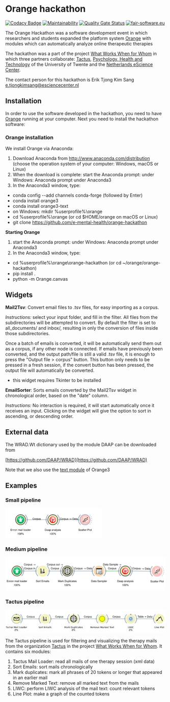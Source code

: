 # Orange hackathon

[![Codacy Badge](https://api.codacy.com/project/badge/Grade/71fd89c125d4482ab7b5d69f9c547073)](https://www.codacy.com/manual/eriktks/orange-hackathon?utm_source=github.com&amp;utm_medium=referral&amp;utm_content=e-mental-health/orange-hackathon&amp;utm_campaign=Badge_Grade)
[![Maintainability](https://api.codeclimate.com/v1/badges/bba74d89a390004d9ed0/maintainability)](https://codeclimate.com/github/e-mental-health/orange-hackathon/maintainability)
[![Quality Gate Status](https://sonarcloud.io/api/project_badges/measure?project=e-mental-health_orange-hackathon&metric=alert_status)](https://sonarcloud.io/dashboard?id=e-mental-health_orange-hackathon)
[![fair-software.eu](https://img.shields.io/badge/fair--software.eu-%E2%97%8F%20%20%E2%97%8F%20%20%E2%97%8B%20%20%E2%97%8F%20%20%E2%97%8B-orange)](https://fair-software.eu)

The Orange Hackathon was a software development event in which researchers and students expanded the platform system [Orange](http://orange.biolab.si) with modules which can automatically analyze online therapeutic therapies

The hackathon was a part of the project [What Works When for Whom](https://www.esciencecenter.nl/project/what-works-when-for-whom) in which three partners collaborate: [Tactus](https://tactus.nl), [Psychology, Health and Technology](www.utwente.nl/en/bms/pht/) of the University of Twente and the [Netherlands eScience Center](esciencecenter.nl).

The contact person for this hackathon is Erik Tjong Kim Sang e.tjongkimsang@esciencecenter.nl


## Installation

In order to use the software developed in the hackathon, you need to have [Orange](http://orange.biolab.si) running at your computer. Next you need to install the hackathon software:

### Orange installation

We install Orange via Anaconda:

1. Download Anaconda from http://www.anaconda.com/distribution (choose the operation system of your computer: Windows, macOS or Linux)
2. When the download is complete: start the Anaconda prompt: under Windows: Anaconda prompt under Anaconda3
3. In the Anaconda3 window, type:
  * conda config --add channels conda-forge (followed by Enter)
  * conda install orange3
  * conda install orange3-text
  * on Windows: mkdir %userprofile%\orange
  * cd %userprofile%\\orange (or cd $HOME/orange on macOS or Linux)
  * git clone https://github.com/e-mental-health/orange-hackathon

**Starting Orange**

1. start the Anaconda prompt: under Windows: Anaconda prompt under Anaconda3
2. In the Anaconda3 window, type:
  * cd %userprofile%\\orange\\orange-hackathon (or cd ~/orange/orange-hackathon)
  * pip install .
  * python -m Orange.canvas

## Widgets
**Mail2Tsv**: 
Convert email files to .tsv files, for easy importing as a corpus.

_Instructions:_ select your input folder, and fill in the filter. All files from the subdirectories will be attempted to convert. By default the filter is set to all_documents/ and inbox/, resulting in only the conversion of files inside those subdirectories. 

Once a batch of emails is converted, it will be automatically send them out as a corpus, if any other node is connected. If emails have previously been converted, and the output path/file is still a valid .tsv file, it is enough to press the "Output file > corpus" button. This button only needs to be pressed in a fresh session, if the convert button has been pressed, the output file will automatically be converted.

* this widget requires Tkinter to be installed

**EmailSorter**:
Sorts emails converted by the Mail2Tsv widget in chronological order, based on the "date" column. 

_Instructions:_ No interaction is required, it will start automatically once it receives an input. Clicking on the widget will give the option to sort in ascending, or descending order.

## External data

The WRAD.Wt dictionary used by the module DAAP can be downloaded from

[https://github.com/DAAP/WRAD](https://github.com/DAAP/WRAD)

Note that we also use the [text module](https://github.com/biolab/orange3-text) of Orange3

## Examples

### Small pipeline

<img src="https://raw.githubusercontent.com/e-mental-health/orange-hackathon/master/images/orange-small.jpg" width="60%">

### Medium pipeline

<img src="https://raw.githubusercontent.com/e-mental-health/orange-hackathon/master/images/orange-medium.jpg" width="100%">

### Tactus pipeline

<img src="https://raw.githubusercontent.com/e-mental-health/orange-hackathon/master/images/tactus-pipeline.jpg" width="100%">

The Tactus pipeline is used for filtering and visualizing the therapy mails from the organization [Tactus](https://tactus.nl) in the project [What Works When for Whom](https://www.esciencecenter.nl/project/what-works-when-for-whom). It contains six modules:

1. Tactus Mail Loader: read all mails of one therapy session (xml data)
2. Sort Emails: sort mails chronologically
3. Mark duplicates: mark all phrases of 20 tokens or longer that appeared in an earlier mail
4. Remove Marked Text: remove all marked text from the mails
5. LIWC: perform LIWC analysis of the mail text: count relevant tokens
6. Line Plot: make a graph of the counted tokens

